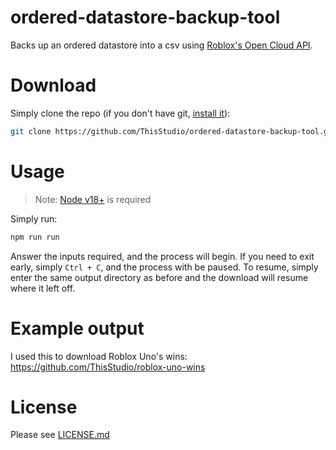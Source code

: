 # ordered-datastore-backup-tool

Backs up an ordered datastore into a csv using [Roblox's Open Cloud API](https://create.roblox.com/docs/cloud/open-cloud).

# Download

Simply clone the repo (if you don't have git, [install it](https://git-scm.com/downloads)):

```bash
git clone https://github.com/ThisStudio/ordered-datastore-backup-tool.git
```

# Usage

> Note: [Node v18+](https://nodejs.org/) is required

Simply run:

```bash
npm run run
```

Answer the inputs required, and the process will begin.
If you need to exit early, simply `Ctrl + C`, and the process with be paused.
To resume, simply enter the same output directory as before and the download will resume where it left off.

# Example output

I used this to download Roblox Uno's wins: https://github.com/ThisStudio/roblox-uno-wins

# License

Please see [LICENSE.md](LICENSE.md)
